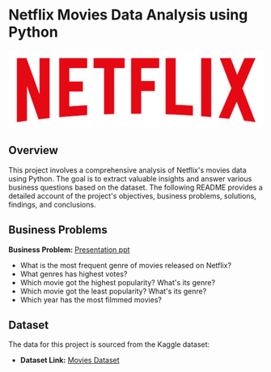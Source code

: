 # Netflix Movies Data Analysis using Python

![](https://github.com/saikarthik0/Netflix-Movie-Data-Analysis/blob/main/logo.png)

## Overview
This project involves a comprehensive analysis of Netflix's movies data using Python. The goal is to extract valuable insights and answer various business questions based on the dataset. The following README provides a detailed account of the project's objectives, business problems, solutions, findings, and conclusions.

## Business Problems
**Business Problem:** [Presentation ppt](https://github.com/saikarthik0/Netflix-Movie-Data-Analysis/blob/main/movie%20data%20analysis%20project%20ppt.pptx)

- What is the most frequent genre of movies released on Netflix?
- What genres has highest votes?
- Which movie got the highest popularity? What's its genre?
- Which movie got the least popularity? What's its genre?
- Which year has the most filmmed movies?

## Dataset

The data for this project is sourced from the Kaggle dataset:

- **Dataset Link:** [Movies Dataset](https://github.com/saikarthik0/Netflix-Movie-Data-Analysis/blob/main/mymoviedb.csv)
